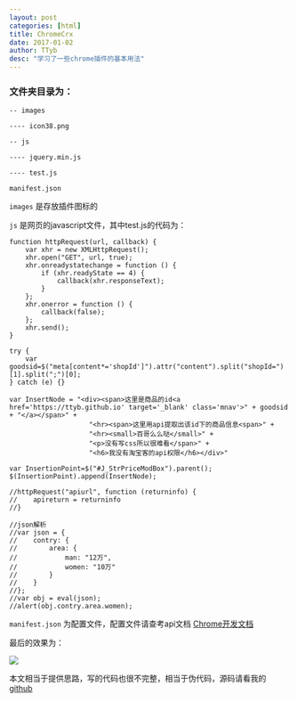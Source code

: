 ```yaml
---
layout: post
categories: [html]
title: ChromeCrx
date: 2017-01-02
author: TTyb
desc: "学习了一些chrome插件的基本用法"
---
```


### 文件夹目录为：

```
-- images

---- icon38.png

-- js

---- jquery.min.js

---- test.js

manifest.json
```

`images` 是存放插件图标的

`js` 是网页的javascript文件，其中test.js的代码为：

```
function httpRequest(url, callback) {
    var xhr = new XMLHttpRequest();
    xhr.open("GET", url, true);
    xhr.onreadystatechange = function () {
        if (xhr.readyState == 4) {
            callback(xhr.responseText);
        }
    };
    xhr.onerror = function () {
        callback(false);
    };
    xhr.send();
}

try {
    var goodsid=$("meta[content*='shopId']").attr("content").split("shopId=")[1].split(";")[0];
} catch (e) {}

var InsertNode = "<div><span>这里是商品的id<a href='https://ttyb.github.io' target='_blank' class='mnav'>" + goodsid + "</a></span>" +
                    "<hr><span>这里用api提取出该id下的商品信息<span>" +
                    "<hr><small>百哥么么哒</small>" +
                    "<p>没有写css所以很难看</span>" +
                    "<h6>我没有淘宝客的api权限</h6></div>"

var InsertionPoint=$("#J_StrPriceModBox").parent();
$(InsertionPoint).append(InsertNode);

//httpRequest("apiurl", function (returninfo) {
//    apireturn = returninfo
//}

//json解析
//var json = {
//    contry: {
//        area: {
//            man: "12万",
//            women: "10万"
//        }
//    }
//};
//var obj = eval(json);
//alert(obj.contry.area.women);
```

`manifest.json` 为配置文件，配置文件请查考api文档 [Chrome开发文档](http://open.chrome.360.cn/extension_dev/overview.html)

最后的效果为：

![](http://images2015.cnblogs.com/blog/996148/201701/996148-20170102103715284-478700539.jpg)

本文相当于提供思路，写的代码也很不完整，相当于伪代码，源码请看我的 [github](https://github.com/TTyb/mycrx)
